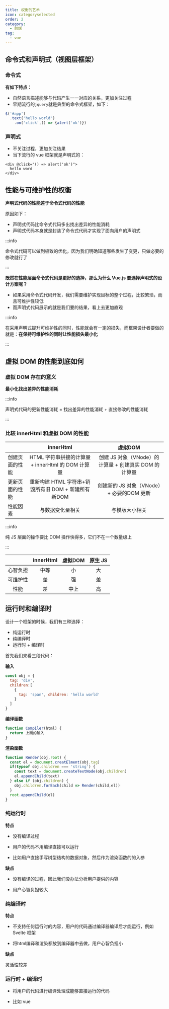 ```yaml
---
title: 权衡的艺术
icon: categoryselected
order: 2
category:
  - 前端
tag:
  - vue
---
```


## 命令式和声明式（视图层框架）

### 命令式

**有如下特点：**

* 自然语言描述能够与代码产生一一对应的关系，更加关注过程
* 早期流行的`jquery`就是典型的命令式框架，如下：

```js
$('#app')
  .text('hello world')
	.on('click',() => {alert('ok')})
```

### 声明式

* 不关注过程，更加关注结果
* 当下流行的 vue 框架就是声明式的：

```vue
<div @click="() => alert('ok')">
  hello word
</div>
```

## 性能与可维护性的权衡

**声明式代码的性能差于命令式代码的性能**

原因如下：

* 声明式代码比命令式代码多出找出差异的性能消耗
* 声明式代码本身就是封装了命令式代码才实现了面向用户的声明式

:::info

命令式代码可以做到极致的优化，因为我们明确知道哪些发生了变更，只做必要的修改就行了

:::

**既然在性能层面命令式代码是更好的选择，那么为什么 Vue.js 要选择声明式的设计方案呢？**

* 如果采用命令式代码开发，我们需要维护实现目标的整个过程，比较繁琐，而且可维护性较低
* 而声明式代码展示的就是我们要的结果，看上去更加直观

:::info

在采用声明式提升可维护性的同时，性能就会有一定的损失，而框架设计者要做的就是：**在保持可维护性的同时让性能损失最小化**

:::

## 虚拟 DOM 的性能到底如何

### 虚拟 DOM 存在的意义

**最小化找出差异的性能消耗**

:::info

声明式代码的更新性能消耗 = 找出差异的性能消耗 + 直接修改的性能消耗

:::

### 比较 innerHtml 和虚拟 DOM 的性能

|                |                      innerHtml                      |                        虚拟DOM                        |
| -------------- | :-------------------------------------------------: | :---------------------------------------------------: |
| 创建页面的性能 |  HTML 字符串拼接的计算量 + innerHtml 的 DOM 计算量  | 创建 JS 对象（VNode）的计算量 + 创建真实 DOM 的计算量 |
| 更新页面的性能 | 重新构建 HTML 字符串+销毁所有旧 DOM + 新建所有新DOM |       创建新的 JS 对象（VNode）+ 必要的DOM 更新       |
| 性能因素       |                  与数据变化量相关                   |                    与模版大小相关                     |

:::info

纯 JS 层面的操作要比 DOM 操作快得多，它们不在一个数量级上

:::

|          | innerHtml | 虚拟DOM | 原生 JS |
| :------: | :-------: | :-----: | :-----: |
| 心智负担 |   中等    |   小    |   大    |
| 可维护性 |    差     |   强    |   差    |
|   性能   |    差     |  中上   |   高    |



## 运行时和编译时

设计一个框架的时候，我们有三种选择：

* 纯运行时
* 纯编译时
* 运行时 + 编译时

首先我们来看三段代码：

**输入**

```js
const obj = {
  tag: 'div',
  children:[
    {
      tag: 'span', children: 'hello world'
    }
  ]
}
```

**编译函数**

```js
function Compiler(html) {
  return 上面的输入
}
```

**渲染函数**

```js
function Render(obj,root) {
  const el = document.creatElment(obj.tag)
  if(typeof obj.children === 'string') {
    const text = document.createTextNode(obj.children)
    el.appendChild(text)
  } else if (obj.children) {
    obj.children.forEach(child => Render(child,el))
  }
  root.appendChild(el)
}
```

### 纯运行时

**特点**

* 没有编译过程

* 用户的代码不用编译直接可以运行

* 比如用户直接手写树型结构的数据对象，然后作为渲染函数的的入参

**缺点**

* 没有编译的过程，因此我们没办法分析用户提供的内容

* 用户心智负担较大

### 纯编译时

**特点**

* 不支持任何运行时的内容，用户的代码通过编译器编译后才能运行，例如 Svelte 框架

* 将html编译和渲染都放到编译器中去做，用户心智负担小

**缺点**

灵活性较差

### 运行时 + 编译时

* 将用户的代码进行编译处理成能够直接运行的代码

* 比如 vue
